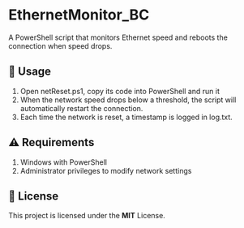 # EthernetMonitor_BC  

A PowerShell script that monitors Ethernet speed and reboots the connection when speed drops.  

## 🚀 Usage  

1. Open netReset.ps1, copy its code into PowerShell and run it
2. When the network speed drops below a threshold, the script will automatically restart the connection.
3. Each time the network is reset, a timestamp is logged in log.txt.

## ⚠️ Requirements

1. Windows with PowerShell
2. Administrator privileges to modify network settings

## 📜 License

This project is licensed under the **MIT** License.
